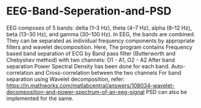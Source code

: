 # EEG-Band-Seperation-and-PSD
EEG composes of 5 bands: delta (1–3 Hz), theta (4–7 Hz), alpha (8–12 Hz), beta (13–30 Hz), and gamma (30–100 Hz).
In EEG, the bands are combined. They can be separated as individual frequency components by appropriate filters and wavelet decomposition.
Here, The program contains Frequency based band separation of ECG by Band pass filter (Butterworth and Chebyshev method) with two channels: O1 - A1, O2 - A2
After band separation Power Spectral Density has been done for each band. Auto-correlation and Cross-correlation between the two channels
For band separation using Wavelet decomposition, refer: https://in.mathworks.com/matlabcentral/answers/108034-wavelet-decomposition-and-power-spectrum-of-an-eeg-signal
PSD can also be implemented for the same.
